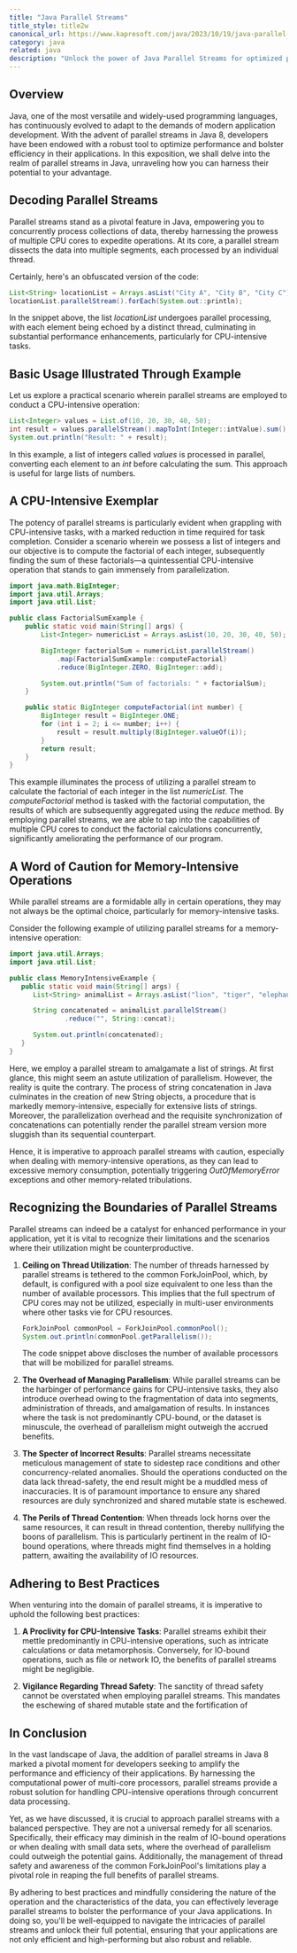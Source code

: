 ```yaml
---
title: "Java Parallel Streams"
title_style: title2w
canonical_url: https://www.kapresoft.com/java/2023/10/19/java-parallel-streams.html
category: java
related: java
description: "Unlock the power of Java Parallel Streams for optimized performance and efficiency in your applications"
---
```


## Overview

Java, one of the most versatile and widely-used programming languages, has continuously evolved to adapt to the demands of modern application development. With the advent of parallel streams in Java 8, developers have been endowed with a robust tool to optimize performance and bolster efficiency in their applications.<!--excerpt--> In this exposition, we shall delve into the realm of parallel streams in Java, unraveling how you can harness their potential to your advantage.

## Decoding Parallel Streams

Parallel streams stand as a pivotal feature in Java, empowering you to concurrently process collections of data, thereby harnessing the prowess of multiple CPU cores to expedite operations. At its core, a parallel stream dissects the data into multiple segments, each processed by an individual thread.

Certainly, here's an obfuscated version of the code:

```java
List<String> locationList = Arrays.asList("City A", "City B", "City C");
locationList.parallelStream().forEach(System.out::println);
```

In the snippet above, the list _locationList_ undergoes parallel processing, with each element being echoed by a distinct thread, culminating in substantial performance enhancements, particularly for CPU-intensive tasks.

## Basic Usage Illustrated Through Example

Let us explore a practical scenario wherein parallel streams are employed to conduct a CPU-intensive operation:

```java
List<Integer> values = List.of(10, 20, 30, 40, 50);
int result = values.parallelStream().mapToInt(Integer::intValue).sum();
System.out.println("Result: " + result);
```

In this example, a list of integers called _values_ is processed in parallel, converting each element to an _int_ before calculating the sum. This approach is useful for large lists of numbers.

## A CPU-Intensive Exemplar

The potency of parallel streams is particularly evident when grappling with CPU-intensive tasks, with a marked reduction in time required for task completion. Consider a scenario wherein we possess a list of integers and our objective is to compute the factorial of each integer, subsequently finding the sum of these factorials—a quintessential CPU-intensive operation that stands to gain immensely from parallelization.

```java
import java.math.BigInteger;
import java.util.Arrays;
import java.util.List;

public class FactorialSumExample {
    public static void main(String[] args) {
        List<Integer> numericList = Arrays.asList(10, 20, 30, 40, 50);

        BigInteger factorialSum = numericList.parallelStream()
            .map(FactorialSumExample::computeFactorial)
            .reduce(BigInteger.ZERO, BigInteger::add);

        System.out.println("Sum of factorials: " + factorialSum);
    }

    public static BigInteger computeFactorial(int number) {
        BigInteger result = BigInteger.ONE;
        for (int i = 2; i <= number; i++) {
            result = result.multiply(BigInteger.valueOf(i));
        }
        return result;
    }
}
```

This example illuminates the process of utilizing a parallel stream to calculate the factorial of each integer in the list _numericList_. The _computeFactorial_ method is tasked with the factorial computation, the results of which are subsequently aggregated using the _reduce_ method. By employing parallel streams, we are able to tap into the capabilities of multiple CPU cores to conduct the factorial calculations concurrently, significantly ameliorating the performance of our program.

## A Word of Caution for Memory-Intensive Operations

While parallel streams are a formidable ally in certain operations, they may not always be the optimal choice, particularly for memory-intensive tasks.

Consider the following example of utilizing parallel streams for a memory-intensive operation:

```java
import java.util.Arrays;
import java.util.List;

public class MemoryIntensiveExample {
   public static void main(String[] args) {
      List<String> animalList = Arrays.asList("lion", "tiger", "elephant", "giraffe", "zebra");

      String concatenated = animalList.parallelStream()
              .reduce("", String::concat);

      System.out.println(concatenated);
   }
}
```

Here, we employ a parallel stream to amalgamate a list of strings. At first glance, this might seem an astute utilization of parallelism. However, the reality is quite the contrary. The process of string concatenation in Java culminates in the creation of new String objects, a procedure that is markedly memory-intensive, especially for extensive lists of strings. Moreover, the parallelization overhead and the requisite synchronization of concatenations can potentially render the parallel stream version more sluggish than its sequential counterpart.

Hence, it is imperative to approach parallel streams with caution, especially when dealing with memory-intensive operations, as they can lead to excessive memory consumption, potentially triggering _OutOfMemoryError_ exceptions and other memory-related tribulations.

## Recognizing the Boundaries of Parallel Streams

Parallel streams can indeed be a catalyst for enhanced performance in your application, yet it is vital to recognize their limitations and the scenarios where their utilization might be counterproductive.

1. **Ceiling on Thread Utilization**:
   The number of threads harnessed by parallel streams is tethered to the common ForkJoinPool, which, by default, is configured with a pool size equivalent to one less than the number of available processors. This implies that the full spectrum of CPU cores may not be utilized, especially in multi-user environments where other tasks vie for CPU resources.

    ```java
    ForkJoinPool commonPool = ForkJoinPool.commonPool();
    System.out.println(commonPool.getParallelism());
    ```

   The code snippet above discloses the number of available processors that will be mobilized for parallel streams.

2. **The Overhead of Managing Parallelism**:
   While parallel streams can be the harbinger of performance gains for CPU-intensive tasks, they also introduce overhead owing to the fragmentation of data into segments, administration of threads, and amalgamation of results. In instances where the task is not predominantly CPU-bound, or the dataset is minuscule, the overhead of parallelism might outweigh the accrued benefits.

3. **The Specter of Incorrect Results**:
   Parallel streams necessitate meticulous management of state to sidestep race conditions and other concurrency-related anomalies. Should the operations conducted on the data lack thread-safety, the end result might be a muddled mess of inaccuracies. It is of paramount importance to ensure any shared resources are duly synchronized and shared mutable state is eschewed.

4. **The Perils of Thread Contention**:
   When threads lock horns over the same resources, it can result in thread contention, thereby nullifying the boons of parallelism. This is particularly pertinent in the realm of IO-bound operations, where threads might find themselves in a holding pattern, awaiting the availability of IO resources.

## Adhering to Best Practices

When venturing into the domain of parallel streams, it is imperative to uphold the following best practices:

1. **A Proclivity for CPU-Intensive Tasks**:
   Parallel streams exhibit their mettle predominantly in CPU-intensive operations, such as intricate calculations or data metamorphosis. Conversely, for IO-bound operations, such as file or network IO, the benefits of parallel streams might be negligible.

2. **Vigilance Regarding Thread Safety**:
   The sanctity of thread safety cannot be overstated when employing parallel streams. This mandates the eschewing of shared mutable state and the fortification of

## In Conclusion

In the vast landscape of Java, the addition of parallel streams in Java 8 marked a pivotal moment for developers seeking to amplify the performance and efficiency of their applications. By harnessing the computational power of multi-core processors, parallel streams provide a robust solution for handling CPU-intensive operations through concurrent data processing.

Yet, as we have discussed, it is crucial to approach parallel streams with a balanced perspective. They are not a universal remedy for all scenarios. Specifically, their efficacy may diminish in the realm of IO-bound operations or when dealing with small data sets, where the overhead of parallelism could outweigh the potential gains. Additionally, the management of thread safety and awareness of the common ForkJoinPool's limitations play a pivotal role in reaping the full benefits of parallel streams.

By adhering to best practices and mindfully considering the nature of the operation and the characteristics of the data, you can effectively leverage parallel streams to bolster the performance of your Java applications. In doing so, you'll be well-equipped to navigate the intricacies of parallel streams and unlock their full potential, ensuring that your applications are not only efficient and high-performing but also robust and reliable.
